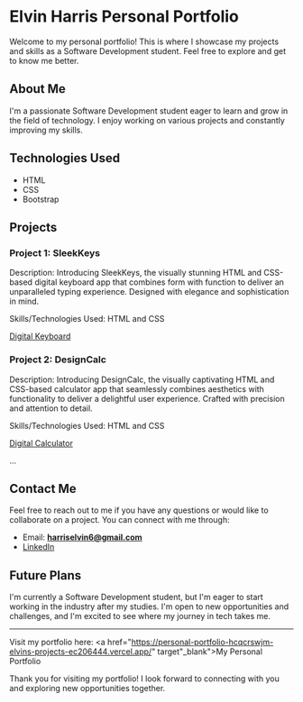 # Elvin Harris Personal Portfolio

Welcome to my personal portfolio! This is where I showcase my projects and skills as a Software Development student. Feel free to explore and get to know me better.

## About Me

I'm a passionate Software Development student eager to learn and grow in the field of technology. I enjoy working on various projects and constantly improving my skills.

## Technologies Used

- HTML
- CSS
- Bootstrap

## Projects

### Project 1: SleekKeys

Description: Introducing SleekKeys, the visually stunning HTML and CSS-based digital keyboard app that combines form with function to deliver an unparalleled typing experience. Designed with elegance and sophistication in mind.

Skills/Technologies Used: HTML and CSS

<a href="https://vercel.com/elvins-projects-ec206444/digital-keyboard" target="_black" rel="noreferrer">Digital Keyboard</a>

### Project 2: DesignCalc

Description: Introducing DesignCalc, the visually captivating HTML and CSS-based calculator app that seamlessly combines aesthetics with functionality to deliver a delightful user experience. Crafted with precision and attention to detail.

Skills/Technologies Used: HTML and CSS

<a href="https://vercel.com/elvins-projects-ec206444/digital-calculator" target="_black" rel="noreferrer">Digital Calculator</a>

...

## Contact Me

Feel free to reach out to me if you have any questions or would like to collaborate on a project. You can connect with me through:

- Email: **harriselvin6@gmail.com**
- <a href="https://www.linkedin.com/in/elvin-harris-02590a1a6/" target="_black" rel="noreferrer">LinkedIn</a>

## Future Plans

I'm currently a Software Development student, but I'm eager to start working in the industry after my studies. I'm open to new opportunities and challenges, and I'm excited to see where my journey in tech takes me.

---

Visit my portfolio here: <a href="https://personal-portfolio-hcqcrswjm-elvins-projects-ec206444.vercel.app/" target"_blank">My Personal Portfolio</a>

Thank you for visiting my portfolio! I look forward to connecting with you and exploring new opportunities together.
